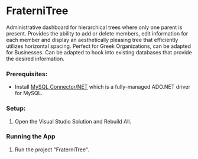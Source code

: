 # FraterniTree

Administrative dashboard for hierarchical trees where only one parent is present. 
Provides the ability to add or delete members, edit information for each member and 
display an aesthetically pleasing tree that efficiently utilizes horizontal spacing. 
Perfect for Greek Organizations, can be adapted for Businesses. Can be adapted to hook 
into existing databases that provide the desired information.

### Prerequisites:  
-  Install [MySQL Connector/NET][mysqlnet] which is a fully-managed ADO.NET driver for MySQL.

### Setup:  
1.  Open the Visual Studio Solution and Rebuild All.  

### Running the App
1.  Run the project "FraterniTree".

[mysqlnet]: http://dev.mysql.com/downloads/connector/net/#downloads

